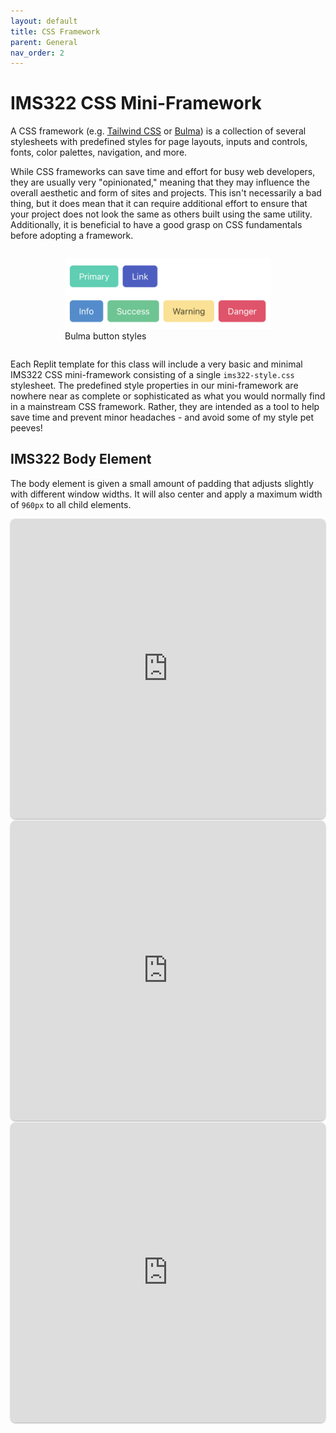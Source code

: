 ```yaml
---
layout: default
title: CSS Framework
parent: General
nav_order: 2
---
```


# IMS322 CSS Mini-Framework

A CSS framework (e.g. [Tailwind CSS](https://tailwindcss.com) or [Bulma](https://bulma.io)) is a collection of several stylesheets with predefined styles for page layouts, inputs and controls, fonts, color palettes, navigation, and more.

While CSS frameworks can save time and effort for busy web developers, they are usually very "opinionated," meaning that they may influence the overall aesthetic and form of sites and projects. This isn't necessarily a bad thing, but it does mean that it can require additional effort to ensure that your project does not look the same as others built using the same utility. Additionally, it is beneficial to have a good grasp on CSS fundamentals before adopting a framework.

<div style="display: flex; justify-content: center;">
	<figure style="max-width: 330px">
		<img src="images/bulma-buttons.png" style="width: 100%">
		<figcaption>Bulma button styles</figcaption>
	</figure>
</div>

Each Replit template for this class will include a very basic and minimal IMS322 CSS mini-framework consisting of a single `ims322-style.css` stylesheet. The predefined style properties in our mini-framework are nowhere near as complete or sophisticated as what you would normally find in a mainstream CSS framework. Rather, they are intended as a tool to help save time and prevent minor headaches - and avoid some of my style pet peeves!

## IMS322 Body Element

The body element is given a small amount of padding that adjusts slightly with different window widths. It will also center and apply a maximum width of `960px` to all child elements.

<iframe src="https://replit.com/@sheffie/IMS322-Flex-Row-1?embed=true" width="100%" height="480" style="border: none; border-radius: 8px; box-shadow: 0 1px 3px rgba(0,0,0,0.12), 0 1px 2px rgba(0,0,0,0.24);"></iframe>

<iframe src="https://replit.com/@sheffie/IMS322-Flex-Row-2?embed=true" width="100%" height="480" style="border: none; border-radius: 8px; box-shadow: 0 1px 3px rgba(0,0,0,0.12), 0 1px 2px rgba(0,0,0,0.24);"></iframe>

<iframe src="https://replit.com/@sheffie/IMS322-Flex-Images?embed=true" width="100%" height="480" style="border: none; border-radius: 8px; box-shadow: 0 1px 3px rgba(0,0,0,0.12), 0 1px 2px rgba(0,0,0,0.24);"></iframe>